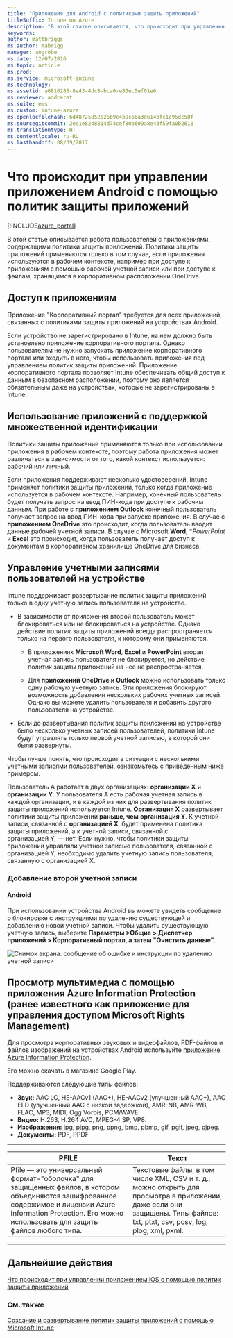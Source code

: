 ```yaml
---
title: "Приложения для Android с политиками защиты приложений"
titleSuffix: Intune on Azure
description: "В этой статье описывается, что происходит при управлении приложением Android с помощью политик защиты приложений.\""
keywords: 
author: mattbriggs
ms.author: mabrigg
manager: angrobe
ms.date: 12/07/2016
ms.topic: article
ms.prod: 
ms.service: microsoft-intune
ms.technology: 
ms.assetid: a6816285-8e43-4dc8-bca0-e80ec5ef01e6
ms.reviewer: andcerat
ms.suite: ems
ms.custom: intune-azure
ms.openlocfilehash: 6d48725852e26b9e4b9c66a3d614bfc1c95dc58f
ms.sourcegitcommit: 2ee1e8248814d74cef80b609a8e43f59fa0b2618
ms.translationtype: HT
ms.contentlocale: ru-RU
ms.lasthandoff: 08/09/2017
---
```

# <a name="what-to-expect-when-your-android-app-is-managed-by-app-protection-policies"></a>Что происходит при управлении приложением Android с помощью политик защиты приложений 

[!INCLUDE[azure_portal](./includes/azure_portal.md)]

В этой статье описывается работа пользователей с приложениями, содержащими политики защиты приложений. Политики защиты приложений применяются только в том случае, если приложения используются в рабочем контексте, например при доступе к приложениям с помощью рабочей учетной записи или при доступе к файлам, хранящимся в корпоративном расположении OneDrive.
##  <a name="accessing-apps"></a>Доступ к приложениям

Приложение "Корпоративный портал" требуется для всех приложений, связанных с политиками защиты приложений на устройствах Android.

Если устройство не зарегистрировано в Intune, на нем должно быть установлено приложение корпоративного портала. Однако пользователям не нужно запускать приложение корпоративного портала или входить в него, чтобы использовать приложения под управлением политик защиты приложений.
Приложение корпоративного портала позволяет Intune обеспечивать общий доступ к данным в безопасном расположении, поэтому оно является обязательным даже на устройствах, которые не зарегистрированы в Intune.


##  <a name="using-apps-with-multi-identity-support"></a>Использование приложений с поддержкой множественной идентификации

Политики защиты приложений применяются только при использовании приложения в рабочем контексте, поэтому работа приложения может различаться в зависимости от того, какой контекст используется: рабочий или личный.

Если приложения поддерживают несколько удостоверений, Intune применяет политики защиты приложений, только когда приложение используется в рабочем контексте.  Например, конечный пользователь будет получать запрос на ввод ПИН-кода при доступе к рабочим данным.  При работе с **приложением Outlook** конечный пользователь получает запрос на ввод ПИН-кода при запуске приложения. В случае с **приложением OneDrive** это происходит, когда пользователь вводит данные рабочей учетной записи.  В случае с Microsoft **Word**, **PowerPoint* и **Excel** это происходит, когда пользователь получает доступ к документам в корпоративном хранилище OneDrive для бизнеса.
##  <a name="managing-user-accounts-on-the-device"></a>Управление учетными записями пользователей на устройстве

Intune поддерживает развертывание политик защиты приложений только в одну учетную запись пользователя на устройстве.

* В зависимости от приложения второй пользователь может блокироваться или не блокироваться на устройстве. Однако действие политик защиты приложений всегда распространяется только на первого пользователя, к которому они применяются.

  * В приложениях **Microsoft Word**, **Excel** и **PowerPoint** вторая учетная запись пользователя не блокируется, но действие политик защиты приложений на нее не распространяется.

  * Для **приложений OneDrive и Outlook** можно использовать только одну рабочую учетную запись.  Эти приложения блокируют возможность добавления нескольких рабочих учетных записей.  Однако вы можете удалить пользователя и добавить другого пользователя на устройстве.


* Если до развертывания политик защиты приложений на устройстве было несколько учетных записей пользователей, политики Intune будут управлять только первой учетной записью, в которой они были развернуты.


Чтобы лучше понять, что происходит в ситуации с несколькими учетными записями пользователей, ознакомьтесь с приведенным ниже примером.

Пользователь A работает в двух организациях: **организации X** и **организации Y**. У пользователя A есть рабочая учетная запись в каждой организации, и в каждой из них для развертывания политик защиты приложений используется Intune. **Организация X** развертывает политики защиты приложений **раньше, чем** **организация Y**. К учетной записи, связанной с **организацией X**, будет применена политика защиты приложений, а к учетной записи, связанной с организацией Y, — нет. Если нужно, чтобы политики защиты приложений управляли учетной записью пользователя, связанной с организацией Y, необходимо удалить учетную запись пользователя, связанную с организацией X.
### <a name="adding-a-second-account"></a>Добавление второй учетной записи
####  <a name="android"></a>Android
При использовании устройства Android вы можете увидеть сообщение о блокировке с инструкциями по удалению существующей и добавлению новой учетной записи.  Чтобы удалить существующую учетную запись, выберите **Параметры &gt;Общие &gt; Диспетчер приложений &gt; Корпоративный портал, а затем "Очистить данные"**.

![Снимок экрана: сообщение об ошибке и инструкции по удалению учетной записи](./media/android-switch-user.png)

##  <a name="viewing-media-files-with-the-azure-information-protection-app-previously-known-as-rights-management-sharing-app"></a>Просмотр мультимедиа с помощью приложения Azure Information Protection (ранее известного как приложение для управления доступом Microsoft Rights Management)
Для просмотра корпоративных звуковых и видеофайлов, PDF-файлов и файлов изображений на устройствах Android используйте [приложение Azure Information Protection](https://play.google.com/store/apps/details?id=com.microsoft.ipviewer).

Его можно скачать в магазине Google Play.  

Поддерживаются следующие типы файлов:

* **Звук:** AAC LC, HE-AACv1 (AAC+), HE-AACv2 (улучшенный AAC+), AAC ELD (улучшенный AAC с низкой задержкой), AMR-NB, AMR-WB, FLAC, MP3, MIDI, Ogg Vorbis, PCM/WAVE.
* **Видео:** H.263, H.264 AVC, MPEG-4 SP, VP8.
* **Изображения:** jpg, pjpg, png, ppng, bmp, pbmp, gif, pgif, jpeg, pjpeg.
* **Документы:** PDF, PPDF

------------
|**PFILE**|**Текст**|
|----|----|
|Pfile — это универсальный формат-"оболочка" для защищенных файлов, в котором объединяются зашифрованное содержимое и лицензии Azure Information Protection. Его можно использовать для защиты файлов любого типа.|Текстовые файлы, в том числе XML, CSV и т. д., можно открыть для просмотра в приложении, даже если они защищены. Типы файлов: txt, ptxt, csv, pcsv, log, plog, xml, pxml.|
---------------
## <a name="next-steps"></a>Дальнейшие действия
[Что происходит при управлении приложением iOS с помощью политик защиты приложений](app-protection-enabled-apps-ios.md)

### <a name="see-also"></a>См. также
[Создание и развертывание политик защиты приложений с помощью Microsoft Intune](app-protection-policies.md)

